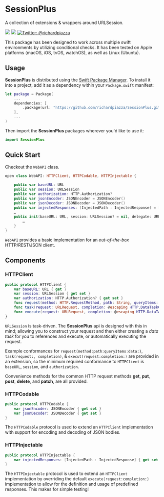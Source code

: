 # SessionPlus

A collection of extensions &amp; wrappers around URLSession.

<p>
 <img src="https://github.com/richardpiazza/SessionPlus/workflows/Swift/badge.svg?branch=main" />
 <img src="https://img.shields.io/badge/Swift-5.2-orange.svg" />
 <a href="https://twitter.com/richardpiazza">
 <img src="https://img.shields.io/badge/twitter-@richardpiazza-blue.svg?style=flat" alt="Twitter: @richardpiazza" />
 </a>
</p>

This package has been designed to work across multiple swift environments by utilizing conditional checks. It has been tested on Apple platforms (macOS, iOS, tvOS, watchOS), as well as Linux (Ubuntu).

## Usage

**SessionPlus** is distributed using the [Swift Package Manager](https://swift.org/package-manager). To install it into a project, add it as a dependency within your `Package.swift` manifest:

```swift
let package = Package(
    ...
    dependencies: [
        .package(url: "https://github.com/richardpiazza/SessionPlus.git", .upToNextMinor(from: "1.0.0")
    ],
    ...
)
```

Then import the **SessionPlus** packages wherever you'd like to use it:

```swift
import SessionPlus
```

## Quick Start

Checkout the `WebAPI` class.

```swift
open class WebAPI: HTTPClient, HTTPCodable, HTTPInjectable {
    
    public var baseURL: URL
    public var session: URLSession
    public var authorization: HTTP.Authorization?
    public var jsonEncoder: JSONEncoder = JSONEncoder()
    public var jsonDecoder: JSONDecoder = JSONDecoder()
    public var injectedResponses: [InjectedPath : InjectedResponse] = [:]
    …
    public init(baseURL: URL, session: URLSession? = nil, delegate: URLSessionDelegate? = nil) {
        …
    }
}
```

`WebAPI` provides a basic implementation for an _out-of-the-box_ HTTP/REST/JSON client.

## Components

### HTTPClient

```swift
public protocol HTTPClient {
    var baseURL: URL { get }
    var session: URLSession { get set }
    var authorization: HTTP.Authorization? { get set }
    func request(method: HTTP.RequestMethod, path: String, queryItems: [URLQueryItem]?, data: Data?) throws -> URLRequest
    func task(request: URLRequest, completion: @escaping HTTP.DataTaskCompletion) throws -> URLSessionDataTask
    func execute(request: URLRequest, completion: @escaping HTTP.DataTaskCompletion)
}
```

`URLSession` is task-driven. The **SessionPlus** api is designed with this in mind; allowing you to construct your request and then either creating a _data task_ for you to references and execute, or automatically executing the request.

Example conformances for `request(method:path:queryItems:data:)`, `task(request:, completion)`, & `execut(request:completion:)` are provided in an extension, so the minimum required conformance to `HTTPClient` is `baseURL`, `session`, and `authorization`.

Convenience methods for the common HTTP request methods **get**, **put**, **post**, **delete**, and **patch**, are all provided.

### HTTPCodable

```swift
public protocol HTTPCodable {
    var jsonEncoder: JSONEncoder { get set }
    var jsonDecoder: JSONDecoder { get set }
}
```

The `HTTPCodable` protocol is used to extend an `HTTPClient` implementation with support for encoding and decoding of JSON bodies.

### HTTPInjectable

```swift
public protocol HTTPInjectable {
    var injectedResponses: [InjectedPath : InjectedResponse] { get set }
}
```

The `HTTPInjectable` protocol is used to extend an `HTTPClient` implementation by overriding the default `execute(request:completion:)` implementation to allow for the definition and usage of predefined responses. This makes for simple testing!
